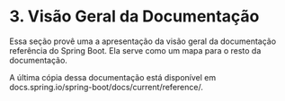 # 3. Visão Geral da Documentação

Essa seção provê uma a apresentação da visão geral da documentação referência do Spring Boot. Ela serve como um mapa para o resto da documentação.

A última cópia dessa documentação está disponível em docs.spring.io/spring-boot/docs/current/reference/.